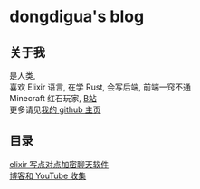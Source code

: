 # dongdigua's blog
## 关于我
是人类,<br>
喜欢 Elixir 语言, 在学 Rust, 会写后端, 前端一窍不通<br>
Minecraft 红石玩家, [B站](https://space.bilibili.com/489732092)<br>
更多请见[我的 github 主页](https://github.com/dongdigua)
## 目录
[elixir 写点对点加密聊天软件](p2p_chat)<br>
[博客和 YouTube 收集](blog_and_ytb_collections)<br>
<!--
[对我将来的视频网站的一些畅想](plan_for_my_video_site)<br>
-->
